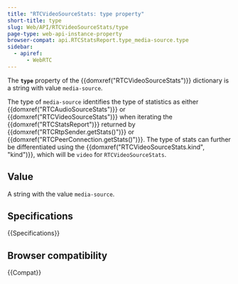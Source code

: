 ```yaml
---
title: "RTCVideoSourceStats: type property"
short-title: type
slug: Web/API/RTCVideoSourceStats/type
page-type: web-api-instance-property
browser-compat: api.RTCStatsReport.type_media-source.type
sidebar:
  - apiref:
      - WebRTC
---
```


The **`type`** property of the {{domxref("RTCVideoSourceStats")}} dictionary is a string with value `media-source`.

The type of `media-source` identifies the type of statistics as either {{domxref("RTCAudioSourceStats")}} or {{domxref("RTCVideoSourceStats")}} when iterating the {{domxref("RTCStatsReport")}} returned by {{domxref("RTCRtpSender.getStats()")}} or {{domxref("RTCPeerConnection.getStats()")}}.
The type of stats can further be differentiated using the {{domxref("RTCVideoSourceStats.kind", "kind")}}, which will be `video` for `RTCVideoSourceStats`.

## Value

A string with the value `media-source`.

## Specifications

{{Specifications}}

## Browser compatibility

{{Compat}}
